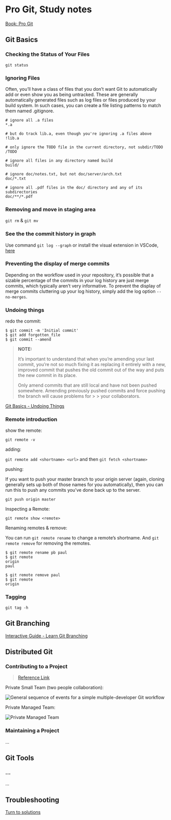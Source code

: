 # Pro Git, Study notes
[Book: Pro Git](https://git-scm.com/book/en/v2)

## Git Basics

### Checking the Status of Your Files

`git status`

### Ignoring Files

Often, you’ll have a class of files that you don’t want Git to automatically add or even show you as being untracked. These are generally automatically generated files such as log files or files produced by your build system. In such cases, you can create a file listing patterns to match them named .gitignore.

~~~
# ignore all .a files
*.a

# but do track lib.a, even though you're ignoring .a files above
!lib.a

# only ignore the TODO file in the current directory, not subdir/TODO
/TODO

# ignore all files in any directory named build
build/

# ignore doc/notes.txt, but not doc/server/arch.txt
doc/*.txt

# ignore all .pdf files in the doc/ directory and any of its subdirectories
doc/**/*.pdf
~~~

### Removing and move in staging area

`git rm` & `git mv`

### See the the commit history in graph

Use command `git log --graph` or install the visual extension in VSCode, [here](https://marketplace.visualstudio.com/items?itemName=mhutchie.git-graph) 

### Preventing the display of merge commits

Depending on the workflow used in your repository, it’s possible that a sizable percentage of the commits in your log history are just merge commits, which typically aren’t very informative. To prevent the display of merge commits cluttering up your log history, simply add the log option `--no-merges`.

### Undoing things

redo the commit:

~~~
$ git commit -m 'Initial commit'
$ git add forgotten_file
$ git commit --amend
~~~
> **NOTE:** 
>
> It’s important to understand that when you’re amending your last commit, you’re not so much fixing it as replacing it entirely with a new, improved commit that
> pushes the old commit out of the way and puts the new commit in its place. 
>
> Only amend commits that are still local and have not been pushed somewhere. Amending previously pushed commits and force pushing the branch will cause problems for > > your collaborators. 

[Git Basics - Undoing Things](https://git-scm.com/book/en/v2/Git-Basics-Undoing-Things)

### Remote introduction

show the remote:

`git remote -v`

adding:

`git remote add <shortname> <url>` and then `git fetch <shortname>` 

pushing: 

If you want to push your master branch to your origin server (again, cloning generally sets up both of those names for you automatically), then you can run this to push any commits you’ve done back up to the server.

`git push origin master`

Inspecting a Remote: 

`git remote show <remote>`

Renaming remotes & remove: 

You can run `git remote rename` to change a remote’s shortname. And `git remote remove` for removing the remotes. 

~~~
$ git remote rename pb paul
$ git remote
origin
paul
~~~

~~~
$ git remote remove paul
$ git remote
origin
~~~

### Tagging

`git tag -h`

## Git Branching 

[Interactive Guide - Learn Git Branching](https://github.com/YILIN1031/TheMissingSemester/blob/main/git/learn_git_branching.md)

## Distributed Git

### Contributing to a Project
> [Reference Link](https://git-scm.com/book/en/v2/Distributed-Git-Contributing-to-a-Project)

Private Small Team (two people collaboration):

![General sequence of events for a simple multiple-developer Git workflow](https://git-scm.com/book/en/v2/images/small-team-flow.png)

Private Managed Team:

![Private Managed Team](https://git-scm.com/book/en/v2/images/managed-team-flow.png)

### Maintaining a Project 

...

## Git Tools

### ...

...

## Troubleshooting 
[Turn to solutions](https://github.com/YILIN1031/TheMissingSemester/blob/main/git/git.md#troubleshooting)

